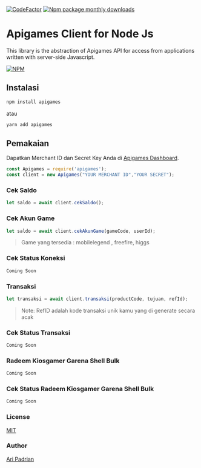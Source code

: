 [![CodeFactor](https://www.codefactor.io/repository/github/aripadrian/apigames/badge)](https://www.codefactor.io/repository/github/aripadrian/apigames)
[![Npm package monthly downloads](https://badgen.net/npm/dm/apigames)](https://npmjs.ccom/package/apigames)

# Apigames Client for Node Js

This library is the abstraction of Apigames API for access from applications written with server-side Javascript.

[![NPM](https://nodei.co/npm/apigames.png)](https://nodei.co/npm/apigames/)



## Instalasi

```bash
npm install apigames
```

atau

```bash
yarn add apigames
```

## Pemakaian
Dapatkan Merchant ID dan Secret Key Anda di [Apigames Dashboard](https://member.apigames.id/pengaturan/secret-key).

```js
const Apigames = require('apigames');
const client = new Apigames("YOUR MERCHANT ID","YOUR SECRET");
```


### Cek Saldo
```js
let saldo = await client.cekSaldo();
```

### Cek Akun Game
```js
let saldo = await client.cekAkunGame(gameCode, userId);
```

> Game yang tersedia : mobilelegend , freefire, higgs

### Cek Status Koneksi
```js
Coming Soon
```

### Transaksi

```js
let transaksi = await client.transaksi(productCode, tujuan, refId);
```

> Note:
> RefID adalah kode transaksi unik kamu yang di generate secara acak

### Cek Status Transaksi
```js
Coming Soon
```

### Radeem Kiosgamer Garena Shell Bulk
```js
Coming Soon
```

### Cek Status Radeem Kiosgamer Garena Shell Bulk
```js
Coming Soon
```

### License

[MIT](https://github.com/aripadrian/apigames/blob/master/LICENSE)

### Author

[Ari Padrian](mailto:aripadrian@gmail.com)



